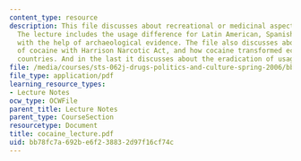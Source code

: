 ```yaml
---
content_type: resource
description: This file discusses about recreational or medicinal aspects of cocaine.
  The lecture includes the usage difference for Latin American, Spanish and European
  with the help of archaeological evidence. The file also discusses about outlawing
  of cocaine with Harrison Narcotic Act, and how cocaine transformed economies of
  countries. And in the last it discusses about the eradication of usage of cocaine.
file: /media/courses/sts-062j-drugs-politics-and-culture-spring-2006/bb78fc7a692be6f238832d97f16cf74c_cocaine_lecture.pdf
file_type: application/pdf
learning_resource_types:
- Lecture Notes
ocw_type: OCWFile
parent_title: Lecture Notes
parent_type: CourseSection
resourcetype: Document
title: cocaine_lecture.pdf
uid: bb78fc7a-692b-e6f2-3883-2d97f16cf74c
---
```

